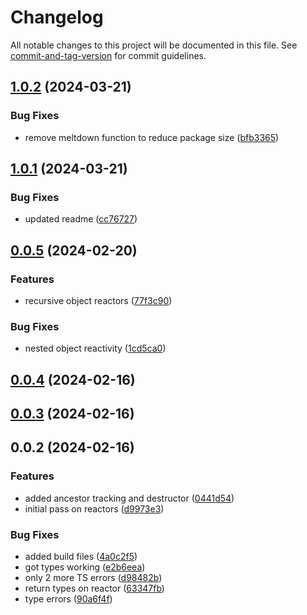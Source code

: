 # Changelog

All notable changes to this project will be documented in this file. See [commit-and-tag-version](https://github.com/absolute-version/commit-and-tag-version) for commit guidelines.

## [1.0.2](https://github.com/hyrumwhite/spicyjs-reactor/compare/v1.0.1...v1.0.2) (2024-03-21)


### Bug Fixes

* remove meltdown function to reduce package size ([bfb3365](https://github.com/hyrumwhite/spicyjs-reactor/commit/bfb33656ecbc195a46b46bd0bdb716556175cf57))

## [1.0.1](https://github.com/hyrumwhite/spicyjs-reactor/compare/v0.0.5...v1.0.1) (2024-03-21)


### Bug Fixes

* updated readme ([cc76727](https://github.com/hyrumwhite/spicyjs-reactor/commit/cc76727a0209af82ea28d9ef51e3ddc56b2b17b5))

## [0.0.5](https://github.com/hyrumwhite/spicyjs-reactor/compare/v0.0.4...v0.0.5) (2024-02-20)


### Features

* recursive object reactors ([77f3c90](https://github.com/hyrumwhite/spicyjs-reactor/commit/77f3c902f82d9e1a17c7459897aedcca7ebfe37a))


### Bug Fixes

* nested object reactivity ([1cd5ca0](https://github.com/hyrumwhite/spicyjs-reactor/commit/1cd5ca05c9a8392f0b37b17017e5460c2a29df0f))

## [0.0.4](https://github.com/hyrumwhite/spicyjs-reactor/compare/v0.0.3...v0.0.4) (2024-02-16)

## [0.0.3](https://github.com/hyrumwhite/spicyjs-reactor/compare/v0.0.2...v0.0.3) (2024-02-16)

## 0.0.2 (2024-02-16)


### Features

* added ancestor tracking and destructor ([0441d54](https://github.com/hyrumwhite/spicyjs-reactor/commit/0441d5432464fb6c8b62d618cb6e41cf014c70cd))
* initial pass on reactors ([d9973e3](https://github.com/hyrumwhite/spicyjs-reactor/commit/d9973e3d89e5e6ffa6d50bb1fd8e5a6975bb0cfd))


### Bug Fixes

* added build files ([4a0c2f5](https://github.com/hyrumwhite/spicyjs-reactor/commit/4a0c2f5c65d2c68fe94827c5d9a60211aa221ffc))
* got types working ([e2b6eea](https://github.com/hyrumwhite/spicyjs-reactor/commit/e2b6eeaf59a7ef778921d9d1e0c0e65e1fb47960))
* only 2 more TS errors ([d98482b](https://github.com/hyrumwhite/spicyjs-reactor/commit/d98482b17b15fb7321c75211e6c147002115c336))
* return types on reactor ([63347fb](https://github.com/hyrumwhite/spicyjs-reactor/commit/63347fb6d709bff8e87b6ef4ae9db7974725f88a))
* type errors ([90a6f4f](https://github.com/hyrumwhite/spicyjs-reactor/commit/90a6f4f48d513e1a6d75fd884ca2995134571118))
